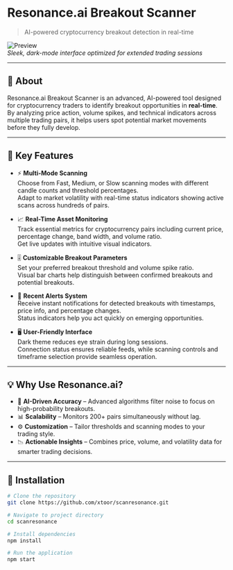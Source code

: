 # Resonance.ai Breakout Scanner

> AI-powered cryptocurrency breakout detection in real-time  

![Preview](https://via.placeholder.com/800x450/1c2129/2383e2?text=Resonance.ai+Breakout+Scanner+UI)  
*Sleek, dark-mode interface optimized for extended trading sessions*

---

## 📌 About

Resonance.ai Breakout Scanner is an advanced, AI-powered tool designed for cryptocurrency traders to identify breakout opportunities in **real-time**.  
By analyzing price action, volume spikes, and technical indicators across multiple trading pairs, it helps users spot potential market movements before they fully develop.

---

## 🚀 Key Features

- ⚡ **Multi-Mode Scanning**  
  Choose from Fast, Medium, or Slow scanning modes with different candle counts and threshold percentages.  
  Adapt to market volatility with real-time status indicators showing active scans across hundreds of pairs.

- 📈 **Real-Time Asset Monitoring**  
  Track essential metrics for cryptocurrency pairs including current price, percentage change, band width, and volume ratio.  
  Get live updates with intuitive visual indicators.

- 🎚️ **Customizable Breakout Parameters**  
  Set your preferred breakout threshold and volume spike ratio.  
  Visual bar charts help distinguish between confirmed breakouts and potential breakouts.

- 🔔 **Recent Alerts System**  
  Receive instant notifications for detected breakouts with timestamps, price info, and percentage changes.  
  Status indicators help you act quickly on emerging opportunities.

- 🖥️ **User-Friendly Interface**  
  Dark theme reduces eye strain during long sessions.  
  Connection status ensures reliable feeds, while scanning controls and timeframe selection provide seamless operation.

---

## 💡 Why Use Resonance.ai?

- 🧠 **AI-Driven Accuracy** – Advanced algorithms filter noise to focus on high-probability breakouts.  
- 📊 **Scalability** – Monitors 200+ pairs simultaneously without lag.  
- ⚙️ **Customization** – Tailor thresholds and scanning modes to your trading style.  
- 📉 **Actionable Insights** – Combines price, volume, and volatility data for smarter trading decisions.

---

## 🔧 Installation

```bash
# Clone the repository
git clone https://github.com/xtoor/scanresonance.git

# Navigate to project directory
cd scanresonance

# Install dependencies
npm install

# Run the application
npm start
